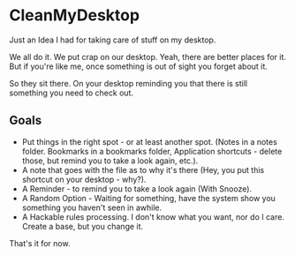 CleanMyDesktop
==============

Just an Idea I had for taking care of stuff on my desktop.

We all do it. We put crap on our desktop. Yeah, there are better places for it. But if you're like me, once something is out of sight you forget about it.

So they sit there. On your desktop reminding you that there is still something you need to check out.

Goals
-----
 - Put things in the right spot - or at least another spot. (Notes in a notes folder. Bookmarks in a bookmarks folder, Application shortcuts - delete those, but remind you to take a look again, etc.).
 - A note that goes with the file as to why it's there (Hey, you put this shortcut on your desktop - why?).
 - A Reminder - to remind you to take a look again (With Snooze).
 - A Random Option - Waiting for something, have the system show you something you haven't seen in awhile.
 - A Hackable rules processing. I don't know what you want, nor do I care. Create a base, but you change it.

That's it for now.
